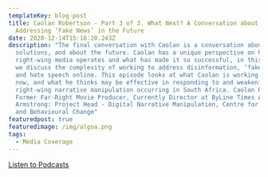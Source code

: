 ```yaml
---
templateKey: blog-post
title: Caolan Robertson - Part 3 of 3. What Next? A Conversation about
  Addressing ‘Fake News’ in the Future
date: 2020-12-14T15:16:20.243Z
description: "The final conversation with Caolan is a conversation about
  solutions, and about the future. Caolan has a unique perspective on how the
  right-wing media operates and what has made it so successful, in this episode
  we discuss the complexity of working to address disinformation, ‘fake news’
  and hate speech online. This episode looks at what Caolan is working on right
  now, and what he thinks may be effective in responding to and weakening
  right-wing narrative manipulation occurring in South Africa. Caolan Robertson:
  Former Far-Right Movie Producer, Currently Director at ByLine Times Adam
  Armstrong: Project Head - Digital Narrative Manipulation, Centre for Analytics
  and Behavioural Change"
featuredpost: true
featuredimage: /img/algoa.png
tags:
  - Media Coverage
---
```

[Listen to Podcasts](https://iono.fm/e/967979)